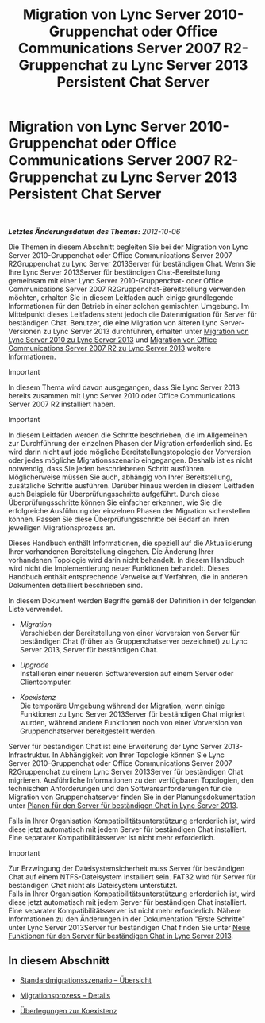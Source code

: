 ﻿---
title: Migration von Lync Server 2010-Gruppenchat oder Office Communications Server 2007 R2-Gruppenchat zu Lync Server 2013 Persistent Chat Server
TOCTitle: Migration von Lync Server 2010-Gruppenchat oder Office Communications Server 2007 R2-Gruppenchat zu Lync Server 2013 Persistent Chat Server
ms:assetid: 5b4d3db1-6eba-4932-b49c-f60bcf9488f9
ms:mtpsurl: https://technet.microsoft.com/de-de/library/Gg615442(v=OCS.15)
ms:contentKeyID: 49294114
ms.date: 05/19/2016
mtps_version: v=OCS.15
ms.translationtype: HT
---

# Migration von Lync Server 2010-Gruppenchat oder Office Communications Server 2007 R2-Gruppenchat zu Lync Server 2013 Persistent Chat Server

 

_**Letztes Änderungsdatum des Themas:** 2012-10-06_

Die Themen in diesem Abschnitt begleiten Sie bei der Migration von Lync Server 2010-Gruppenchat oder Office Communications Server 2007 R2Gruppenchat zu Lync Server 2013Server für beständigen Chat. Wenn Sie Ihre Lync Server 2013Server für beständigen Chat-Bereitstellung gemeinsam mit einer Lync Server 2010-Gruppenchat- oder Office Communications Server 2007 R2Gruppenchat-Bereitstellung verwenden möchten, erhalten Sie in diesem Leitfaden auch einige grundlegende Informationen für den Betrieb in einer solchen gemischten Umgebung. Im Mittelpunkt dieses Leitfadens steht jedoch die Datenmigration für Server für beständigen Chat. Benutzer, die eine Migration von älteren Lync Server-Versionen zu Lync Server 2013 durchführen, erhalten unter [Migration von Lync Server 2010 zu Lync Server 2013](migration-from-lync-server-2010-to-lync-server-2013.md) und [Migration von Office Communications Server 2007 R2 zu Lync Server 2013](migration-from-office-communications-server-2007-r2-to-lync-server-2013.md) weitere Informationen.


> [!IMPORTANT]
> In diesem Thema wird davon ausgegangen, dass Sie Lync Server 2013 bereits zusammen mit Lync Server 2010 oder Office Communications Server 2007 R2 installiert haben.




> [!IMPORTANT]
> In diesem Leitfaden werden die Schritte beschrieben, die im Allgemeinen zur Durchführung der einzelnen Phasen der Migration erforderlich sind. Es wird darin nicht auf jede mögliche Bereitstellungstopologie der Vorversion oder jedes mögliche Migrationsszenario eingegangen. Deshalb ist es nicht notwendig, dass Sie jeden beschriebenen Schritt ausführen. Möglicherweise müssen Sie auch, abhängig von Ihrer Bereitstellung, zusätzliche Schritte ausführen. Darüber hinaus werden in diesem Leitfaden auch Beispiele für Überprüfungsschritte aufgeführt. Durch diese Überprüfungsschritte können Sie einfacher erkennen, wie Sie die erfolgreiche Ausführung der einzelnen Phasen der Migration sicherstellen können. Passen Sie diese Überprüfungsschritte bei Bedarf an Ihren jeweiligen Migrationsprozess an.



Dieses Handbuch enthält Informationen, die speziell auf die Aktualisierung Ihrer vorhandenen Bereitstellung eingehen. Die Änderung Ihrer vorhandenen Topologie wird darin nicht behandelt. In diesem Handbuch wird nicht die Implementierung neuer Funktionen behandelt. Dieses Handbuch enthält entsprechende Verweise auf Verfahren, die in anderen Dokumenten detailliert beschrieben sind.

In diesem Dokument werden Begriffe gemäß der Definition in der folgenden Liste verwendet.

  - *Migration*   
    Verschieben der Bereitstellung von einer Vorversion von Server für beständigen Chat (früher als Gruppenchatserver bezeichnet) zu Lync Server 2013, Server für beständigen Chat.

<!-- end list -->

  - *Upgrade*   
    Installieren einer neueren Softwareversion auf einem Server oder Clientcomputer.

<!-- end list -->

  - *Koexistenz*   
    Die temporäre Umgebung während der Migration, wenn einige Funktionen zu Lync Server 2013Server für beständigen Chat migriert wurden, während andere Funktionen noch von einer Vorversion von Gruppenchatserver bereitgestellt werden.

Server für beständigen Chat ist eine Erweiterung der Lync Server 2013-Infrastruktur. In Abhängigkeit von Ihrer Topologie können Sie Lync Server 2010-Gruppenchat oder Office Communications Server 2007 R2Gruppenchat zu einem Lync Server 2013Server für beständigen Chat migrieren. Ausführliche Informationen zu den verfügbaren Topologien, den technischen Anforderungen und den Softwareanforderungen für die Migration von Gruppenchatserver finden Sie in der Planungsdokumentation unter [Planen für den Server für beständigen Chat in Lync Server 2013](lync-server-2013-planning-for-persistent-chat-server.md).

Falls in Ihrer Organisation Kompatibilitätsunterstützung erforderlich ist, wird diese jetzt automatisch mit jedem Server für beständigen Chat installiert. Eine separater Kompatibilitätsserver ist nicht mehr erforderlich.


> [!IMPORTANT]
> Zur Erzwingung der Dateisystemsicherheit muss Server für beständigen Chat auf einem NTFS-Dateisystem installiert sein. FAT32 wird für Server für beständigen Chat nicht als Dateisystem unterstützt.<BR>Falls in Ihrer Organisation Kompatibilitätsunterstützung erforderlich ist, wird diese jetzt automatisch mit jedem Server für beständigen Chat installiert. Eine separater Kompatibilitätsserver ist nicht mehr erforderlich. Nähere Informationen zu den Änderungen in der Dokumentation "Erste Schritte" unter Lync Server 2013Server für beständigen Chat finden Sie unter <A href="lync-server-2013-new-persistent-chat-server-features.md">Neue Funktionen für den Server für beständigen Chat in Lync Server 2013</A>.



## In diesem Abschnitt

  - [Standardmigrationsszenario – Übersicht](standard-migration-scenario-high-level.md)

  - [Migrationsprozess – Details](migration-process-details.md)

  - [Überlegungen zur Koexistenz](coexistence-considerations.md)

